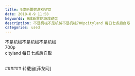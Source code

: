 ```yaml
---
title: 9成新雷蛇游戏键盘
date: 2018-8-9 11:58
keywords: 9成新雷蛇游戏键盘
description: 不是机械不是机械不是机械700pcityland 每日七点后自取
categories: used
---
```

<td class="t_f" id="postmessage_1615249">

不是机械不是机械不是机械<br/>
700p<br/>
cityland 每日七点后自取<img alt="" border="0" class="zoom" data-cf-modified-39faae8c20fdbeffb06a6b89-="" file="http://www.flw.ph//mobcent//app/data/phiz/default/24.png" id="aimg_Y9OPe" lazyloadthumb="1" onclick="" onmouseover="" src="http://www.flw.ph//mobcent//app/data/phiz/default/24.png"/><br/>
<img alt="" border="0" class="zoom" data-cf-modified-39faae8c20fdbeffb06a6b89-="" file="http://www.flw.ph/data/appbyme/upload/image/201808/09/nIEg8pmBLC1V.jpg" id="aimg_sDOqj" lazyloadthumb="1" onclick="" onmouseover="" src="http://www.flw.ph/data/appbyme/upload/image/201808/09/nIEg8pmBLC1V.jpg"/><br/>
<br/>
</td>
###### 转载自[菲龙网]